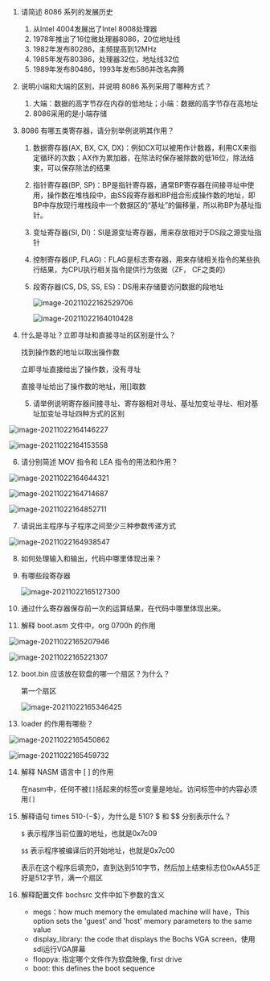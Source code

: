 1. 请简述 8086 系列的发展历史

   1. 从Intel 4004发展出了Intel 8008处理器
   2. 1978年推出了16位微处理器8086，20位地址线
   3. 1982年发布80286，主频提高到12MHz
   4. 1985年发布80386，处理器32位，地址线32位
   5. 1989年发布80486，1993年发布586并改名奔腾

2. 说明小端和大端的区别，并说明 8086 系列采用了哪种方式？
   1. 大端：数据的高字节存在内存的低地址；小端：数据的高字节存在高地址
   2. 8086采用的是小端存储

3. 8086 有哪五类寄存器，请分别举例说明其作用？

   1. 数据寄存器(AX, BX, CX, DX)：例如CX可以被用作计数器，利用CX来指定循环的次数；AX作为累加器，在除法时保存被除数的低16位，除法结束，可以保存除法的结果

   2. 指针寄存器(BP, SP)：BP是指针寄存器，通常BP寄存器在间接寻址中使用，操作数在堆栈段中，由SS段寄存器和BP组合形成操作数的地址，即BP中存放现行堆栈段中一个数据区的“基址”的偏移量，所以称BP为基址指针。

   3. 变址寄存器(SI, DI)：SI是源变址寄存器，用来存放相对于DS段之源变址指针

   4. 控制寄存器(IP, FLAG)：FLAG是标志寄存器，用来存储相关指令的某些执行结果，为CPU执行相关指令提供行为依据（ZF， CF之类的）

   5. 段寄存器(CS, DS, SS, ES)：DS用来存储要访问数据的段地址

      ![image-20211022162529706](C:\Users\XiaYu\AppData\Roaming\Typora\typora-user-images\image-20211022162529706.png)

      ![image-20211022164010428](C:\Users\XiaYu\AppData\Roaming\Typora\typora-user-images\image-20211022164010428.png)

4. 什么是寻址？立即寻址和直接寻址的区别是什么？

    找到操作数的地址以取出操作数

    立即寻址直接给出了操作数，没有寻址

    直接寻址给出了操作数的地址，用[]取数

   

   

   5. 请举例说明寄存器间接寻址、寄存器相对寻址、基址加变址寻址、相对基址加变址寻址四种方式的区别

![image-20211022164146227](C:\Users\XiaYu\AppData\Roaming\Typora\typora-user-images\image-20211022164146227.png)

![image-20211022164153558](C:\Users\XiaYu\AppData\Roaming\Typora\typora-user-images\image-20211022164153558.png)

6. 请分别简述 MOV 指令和 LEA 指令的用法和作用？

![image-20211022164644321](C:\Users\XiaYu\AppData\Roaming\Typora\typora-user-images\image-20211022164644321.png)

![image-20211022164714687](C:\Users\XiaYu\AppData\Roaming\Typora\typora-user-images\image-20211022164714687.png)

![image-20211022164852711](C:\Users\XiaYu\AppData\Roaming\Typora\typora-user-images\image-20211022164852711.png)

7. 请说出主程序与子程序之间至少三种参数传递方式

![image-20211022164938547](C:\Users\XiaYu\AppData\Roaming\Typora\typora-user-images\image-20211022164938547.png)

8. 如何处理输入和输出，代码中哪里体现出来？

9. 有哪些段寄存器

   ![image-20211022165127300](C:\Users\XiaYu\AppData\Roaming\Typora\typora-user-images\image-20211022165127300.png)

10. 通过什么寄存器保存前一次的运算结果，在代码中哪里体现出来。

    

11. 解释 boot.asm 文件中，org 0700h 的作用

![image-20211022165207946](C:\Users\XiaYu\AppData\Roaming\Typora\typora-user-images\image-20211022165207946.png)

![image-20211022165221307](C:\Users\XiaYu\AppData\Roaming\Typora\typora-user-images\image-20211022165221307.png)

12. boot.bin 应该放在软盘的哪一个扇区？为什么？

    第一个扇区

    ![image-20211022165346425](C:\Users\XiaYu\AppData\Roaming\Typora\typora-user-images\image-20211022165346425.png)

13. loader 的作用有哪些？

![image-20211022165450862](C:\Users\XiaYu\AppData\Roaming\Typora\typora-user-images\image-20211022165450862.png)

![image-20211022165459732](C:\Users\XiaYu\AppData\Roaming\Typora\typora-user-images\image-20211022165459732.png)

14. 解释 NASM 语言中 [ ] 的作用

    在nasm中，任何不被`[]`括起来的标签or变量是地址。访问标签中的内容必须用`[]`

15. 解释语句 times 510-($-$$），为什么是 510? $ 和 $$ 分别表示什么？

    `$` 表示程序当前位置的地址，也就是0x7c09

    `$$` 表示程序被编译后的开始地址，也就是0x7c00

    表示在这个程序后填充0，直到达到510字节，然后加上结束标志位0xAA55正好是512字节，满一个扇区

16. 解释配置文件 bochsrc 文件中如下参数的含义
    * megs：how much memory the emulated machine will have，This option sets the 'guest' and 'host' memory parameters to the same value
    * display_library: the code that displays the Bochs VGA screen，使用sdl运行VGA屏幕
    * floppya: 指定哪个文件作为软盘映像, first drive
    * boot: this defines the boot sequence